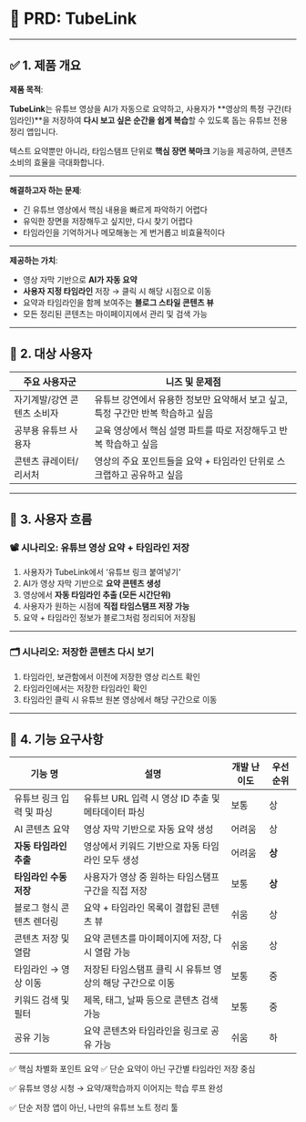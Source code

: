 # 📄 **PRD: TubeLink**

---

## ✅ 1. 제품 개요

**제품 목적**:

**TubeLink**는 유튜브 영상을 AI가 자동으로 요약하고, 사용자가 **영상의 특정 구간(타임라인)**을 저장하여 **다시 보고 싶은 순간을 쉽게 복습**할 수 있도록 돕는 유튜브 전용 정리 앱입니다.

텍스트 요약뿐만 아니라, 타임스탬프 단위로 **핵심 장면 북마크** 기능을 제공하여, 콘텐츠 소비의 효율을 극대화합니다.

---

**해결하고자 하는 문제**:

- 긴 유튜브 영상에서 핵심 내용을 빠르게 파악하기 어렵다
- 유익한 장면을 저장해두고 싶지만, 다시 찾기 어렵다
- 타임라인을 기억하거나 메모해놓는 게 번거롭고 비효율적이다

---

**제공하는 가치**:

- 영상 자막 기반으로 **AI가 자동 요약**
- **사용자 지정 타임라인** 저장 → 클릭 시 해당 시점으로 이동
- 요약과 타임라인을 함께 보여주는 **블로그 스타일 콘텐츠 뷰**
- 모든 정리된 콘텐츠는 마이페이지에서 관리 및 검색 가능

---

## 👥 2. 대상 사용자

| 주요 사용자군               | 니즈 및 문제점                                                                   |
| --------------------------- | -------------------------------------------------------------------------------- |
| 자기계발/강연 콘텐츠 소비자 | 유튜브 강연에서 유용한 정보만 요약해서 보고 싶고, 특정 구간만 반복 학습하고 싶음 |
| 공부용 유튜브 사용자        | 교육 영상에서 핵심 설명 파트를 따로 저장해두고 반복 학습하고 싶음                |
| 콘텐츠 큐레이터/리서처      | 영상의 주요 포인트들을 요약 + 타임라인 단위로 스크랩하고 공유하고 싶음           |

---

## 🔄 3. 사용자 흐름

### 📽️ 시나리오: 유튜브 영상 요약 + 타임라인 저장

1. 사용자가 TubeLink에서 ‘유튜브 링크 붙여넣기’
2. AI가 영상 자막 기반으로 **요약 콘텐츠 생성**
3. 영상에서 **자동 타임라인 추출 (모든 시간단위)**
4. 사용자가 원하는 시점에 **직접 타임스탬프 저장 가능**
5. 요약 + 타임라인 정보가 블로그처럼 정리되어 저장됨

---

### 🗂 시나리오: 저장한 콘텐츠 다시 보기

1. 타임라인, 보관함에서 이전에 저장한 영상 리스트 확인
2. 타임라인에서는 저장한 타임라인 확인
3. 타임라인 클릭 시 유튜브 원본 영상에서 해당 구간으로 이동

---

## 🧩 4. 기능 요구사항

| 기능 명                   | 설명                                                       | 개발 난이도 | 우선순위 |
| ------------------------- | ---------------------------------------------------------- | ----------- | -------- |
| 유튜브 링크 입력 및 파싱  | 유튜브 URL 입력 시 영상 ID 추출 및 메타데이터 파싱         | 보통        | 상       |
| AI 콘텐츠 요약            | 영상 자막 기반으로 자동 요약 생성                          | 어려움      | 상       |
| **자동 타임라인 추출**    | 영상에서 키워드 기반으로 자동 타임라인 모두 생성           | 어려움      | **상**   |
| **타임라인 수동 저장**    | 사용자가 영상 중 원하는 타임스탬프 구간을 직접 저장        | 보통        | **상**   |
| 블로그 형식 콘텐츠 렌더링 | 요약 + 타임라인 목록이 결합된 콘텐츠 뷰                    | 쉬움        | 상       |
| 콘텐츠 저장 및 열람       | 요약 콘텐츠를 마이페이지에 저장, 다시 열람 가능            | 쉬움        | 상       |
| 타임라인 → 영상 이동      | 저장된 타임스탬프 클릭 시 유튜브 영상의 해당 구간으로 이동 | 보통        | 중       |
| 키워드 검색 및 필터       | 제목, 태그, 날짜 등으로 콘텐츠 검색 가능                   | 보통        | 중       |
| 공유 기능                 | 요약 콘텐츠와 타임라인을 링크로 공유 가능                  | 쉬움        | 하       |

✅ 핵심 차별화 포인트 요약
✅ 단순 요약이 아닌 구간별 타임라인 저장 중심

✅ 유튜브 영상 시청 → 요약/재학습까지 이어지는 학습 루프 완성

✅ 단순 저장 앱이 아닌, 나만의 유튜브 노트 정리 툴
